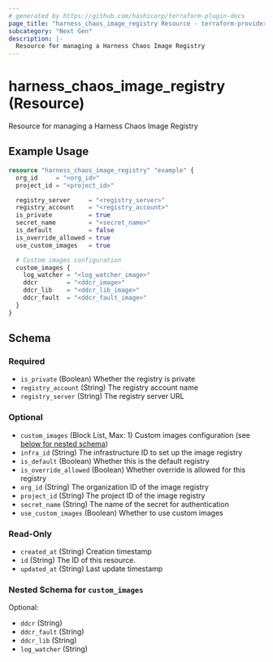 ```yaml
---
# generated by https://github.com/hashicorp/terraform-plugin-docs
page_title: "harness_chaos_image_registry Resource - terraform-provider-harness"
subcategory: "Next Gen"
description: |-
  Resource for managing a Harness Chaos Image Registry
---
```


# harness_chaos_image_registry (Resource)

Resource for managing a Harness Chaos Image Registry

## Example Usage

```terraform
resource "harness_chaos_image_registry" "example" {
  org_id     = "<org_id>"
  project_id = "<project_id>"

  registry_server     = "<registry_server>"
  registry_account    = "<registry_account>"
  is_private          = true
  secret_name         = "<secret_name>"
  is_default          = false
  is_override_allowed = true
  use_custom_images   = true

  # Custom images configuration
  custom_images {
    log_watcher = "<log_watcher_image>"
    ddcr        = "<ddcr_image>"
    ddcr_lib    = "<ddcr_lib_image>"
    ddcr_fault  = "<ddcr_fault_image>"
  }
}
```

<!-- schema generated by tfplugindocs -->
## Schema

### Required

- `is_private` (Boolean) Whether the registry is private
- `registry_account` (String) The registry account name
- `registry_server` (String) The registry server URL

### Optional

- `custom_images` (Block List, Max: 1) Custom images configuration (see [below for nested schema](#nestedblock--custom_images))
- `infra_id` (String) The infrastructure ID to set up the image registry
- `is_default` (Boolean) Whether this is the default registry
- `is_override_allowed` (Boolean) Whether override is allowed for this registry
- `org_id` (String) The organization ID of the image registry
- `project_id` (String) The project ID of the image registry
- `secret_name` (String) The name of the secret for authentication
- `use_custom_images` (Boolean) Whether to use custom images

### Read-Only

- `created_at` (String) Creation timestamp
- `id` (String) The ID of this resource.
- `updated_at` (String) Last update timestamp

<a id="nestedblock--custom_images"></a>
### Nested Schema for `custom_images`

Optional:

- `ddcr` (String)
- `ddcr_fault` (String)
- `ddcr_lib` (String)
- `log_watcher` (String)
